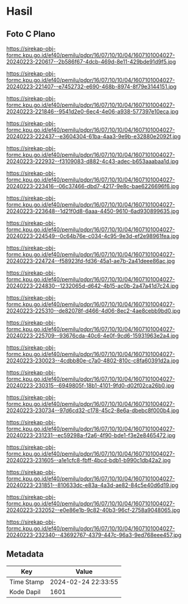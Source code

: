 # Hasil

## Foto C Plano

https://sirekap-obj-formc.kpu.go.id/ef40/pemilu/pdpr/16/07/10/10/04/1607101004027-20240223-220617--2b586f67-4dcb-469d-8e11-429bde91d9f5.jpg

https://sirekap-obj-formc.kpu.go.id/ef40/pemilu/pdpr/16/07/10/10/04/1607101004027-20240223-221407--e7452732-e690-468b-8974-8f79e3144151.jpg

https://sirekap-obj-formc.kpu.go.id/ef40/pemilu/pdpr/16/07/10/10/04/1607101004027-20240223-221846--9541d2e0-6ec4-4e06-a938-577397e10eca.jpg

https://sirekap-obj-formc.kpu.go.id/ef40/pemilu/pdpr/16/07/10/10/04/1607101004027-20240223-222437--e3604304-61ba-4aa3-9e9b-e32880e2092f.jpg

https://sirekap-obj-formc.kpu.go.id/ef40/pemilu/pdpr/16/07/10/10/04/1607101004027-20240223-222932--f3109083-d882-4c43-adec-b653aaabaa1d.jpg

https://sirekap-obj-formc.kpu.go.id/ef40/pemilu/pdpr/16/07/10/10/04/1607101004027-20240223-223416--06c37466-dbd7-4217-9e8c-bae6226696f6.jpg

https://sirekap-obj-formc.kpu.go.id/ef40/pemilu/pdpr/16/07/10/10/04/1607101004027-20240223-223648--1d21f0d8-6aaa-4450-9610-6ad930899635.jpg

https://sirekap-obj-formc.kpu.go.id/ef40/pemilu/pdpr/16/07/10/10/04/1607101004027-20240223-224549--0c64b76e-c034-4c95-9e3d-ef2e98961fea.jpg

https://sirekap-obj-formc.kpu.go.id/ef40/pemilu/pdpr/16/07/10/10/04/1607101004027-20240223-224724--f58923fd-fd36-45a1-ae7b-2a41deee86ac.jpg

https://sirekap-obj-formc.kpu.go.id/ef40/pemilu/pdpr/16/07/10/10/04/1607101004027-20240223-224830--1232065d-d642-4b15-ac0b-2a47a41d7c24.jpg

https://sirekap-obj-formc.kpu.go.id/ef40/pemilu/pdpr/16/07/10/10/04/1607101004027-20240223-225310--de82078f-d466-4d06-8ec2-4ae8cebb9bd0.jpg

https://sirekap-obj-formc.kpu.go.id/ef40/pemilu/pdpr/16/07/10/10/04/1607101004027-20240223-225709--93676cda-40c6-4e0f-9cd6-15931963e2a4.jpg

https://sirekap-obj-formc.kpu.go.id/ef40/pemilu/pdpr/16/07/10/10/04/1607101004027-20240223-230023--4cdbb80e-c7a0-4802-810c-c8fa60391d2a.jpg

https://sirekap-obj-formc.kpu.go.id/ef40/pemilu/pdpr/16/07/10/10/04/1607101004027-20240223-230315--6949805f-18b1-4101-9fd0-d02f02ca26b0.jpg

https://sirekap-obj-formc.kpu.go.id/ef40/pemilu/pdpr/16/07/10/10/04/1607101004027-20240223-230734--97d6cd32-c178-45c2-8e6a-dbebc8f000b4.jpg

https://sirekap-obj-formc.kpu.go.id/ef40/pemilu/pdpr/16/07/10/10/04/1607101004027-20240223-231231--ec59298a-f2a6-4f90-bde1-f3e2e8465472.jpg

https://sirekap-obj-formc.kpu.go.id/ef40/pemilu/pdpr/16/07/10/10/04/1607101004027-20240223-231605--a1e1cfc8-fbff-4bcd-bdb1-b990c1db42a2.jpg

https://sirekap-obj-formc.kpu.go.id/ef40/pemilu/pdpr/16/07/10/10/04/1607101004027-20240223-231851--810633dc-e83a-4a3d-ae82-84c5e40d6d19.jpg

https://sirekap-obj-formc.kpu.go.id/ef40/pemilu/pdpr/16/07/10/10/04/1607101004027-20240223-232052--e0e86e1b-9c82-40b3-96cf-2758a9048065.jpg

https://sirekap-obj-formc.kpu.go.id/ef40/pemilu/pdpr/16/07/10/10/04/1607101004027-20240223-232340--43692767-4379-447c-96a3-9ed768eee457.jpg


## Metadata

| Key        | Value               |
| ---------- | ------------------- |
| Time Stamp | 2024-02-24 22:33:55 |
| Kode Dapil | 1601                |



